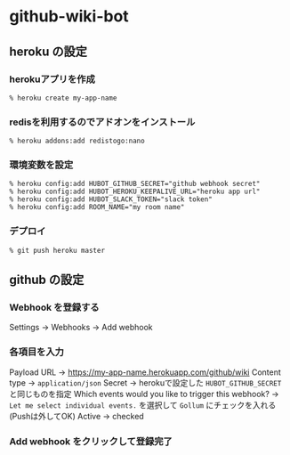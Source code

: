 # github-wiki-bot

## heroku の設定

### herokuアプリを作成
```
% heroku create my-app-name
```

### redisを利用するのでアドオンをインストール
```
% heroku addons:add redistogo:nano
```

### 環境変数を設定
```
% heroku config:add HUBOT_GITHUB_SECRET="github webhook secret"
% heroku config:add HUBOT_HEROKU_KEEPALIVE_URL="heroku app url"
% heroku config:add HUBOT_SLACK_TOKEN="slack token"
% heroku config:add ROOM_NAME="my room name"
```

### デプロイ
```
% git push heroku master
```

## github の設定
### Webhook を登録する
Settings -> Webhooks -> Add webhook

### 各項目を入力
Payload URL -> https://my-app-name.herokuapp.com/github/wiki
Content type -> `application/json`
Secret -> herokuで設定した `HUBOT_GITHUB_SECRET` と同じものを指定
Which events would you like to trigger this webhook? ->
`Let me select individual events.` を選択して `Gollum` にチェックを入れる(Pushは外してOK)
Active -> checked

### Add webhook をクリックして登録完了
